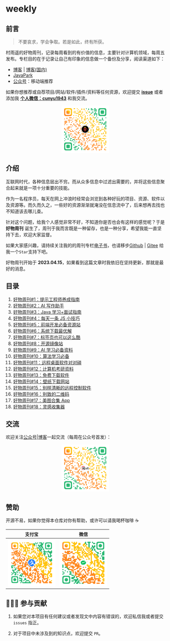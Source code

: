 # weekly
## 前言

> 不要哀求，学会争取。若是如此，终有所获。

村雨遥的好物周刊，记录每周看到的有价值的信息，主要针对计算机领域，每周五发布。专栏目的在于记录让自己有印象的信息做一个备份及分享，阅读渠道如下：

- [博客](https://cunyu1943.github.io/) | [博客(国内)](https://cunyu1943.gitee.io/)
- [JavaPark](https://github.com/cunyu1943/JavaPark)
- [公众号](https://mp.weixin.qq.com/mp/appmsgalbum?__biz=MzIyNTg2MjkzNw==&action=getalbum&album_id=2501145320567963650&scene=173&from_msgid=2247497779&from_itemidx=1&count=3&nolastread=1#wechat_redirect)：移动端推荐

如果你想推荐或自荐项目/网站/软件/插件/资料等任何资源，欢迎提交 **[issue](https://github.com/cunyu1943/weekly/issues)** 或者添加我 **[个人微信：cunyu1943](./docs/public/contact/wechat.png)** 和我交流。

<center>
<img src="./docs/public/contact/wechat.png" width="150" />
</center>

## 介绍

互联网时代，各种信息层出不穷。而从众多信息中过滤出需要的，并将这些信息聚合起来就是一项十分重要的技能。

作为一名程序员，每天在网上冲浪时经常会浏览到各种好玩的项目、资源、软件以及资源等。而久而久之，一些好的资源渐渐就淹没在信息流中了，后来想再去找也不知道该去哪儿查。

针对这个问题，给我个人感觉非常不好，不知道你是否也会有这样的感觉呢？于是 **好物周刊** 诞生了，周刊于我而言既是一种留存，也是一种分享，希望我能一直坚持下去，欢迎大家监督。

如果大家感兴趣，请持续关注我的的周刊专栏[电子书](https://cunyu1943.github.io/weekly)，也请移步[Github](https://github.com/cunyu1943/weekly/) | [Gitee](https://gitee.com/cunyu1943/weekly/) 给我一个`Star`支持下吧。

好物周刊开始于 **2023.04.15**，如果看到这篇文章时我依旧在坚持更新，那就是最好的消息。

## 目录

1. [好物周刊#1：提示工程师养成指南](docs/2023/0415-0421.md)
2. [好物周刊#2：AI 写作助手](docs/2023/0422-0428.md)
3. [好物周刊#3：Java 学习+面试指南](docs/2023/0429-0505.md)
4. [好物周刊#4：每天一条 JS 小技巧](docs/2023/0506-0512.md)
5. [好物周刊#5：前端开发必备资源站](docs/2023/0513-0519.md)
6. [好物周刊#6：系统下载最优解](docs/2023/0520-0526.md)
7. [好物周刊#7：标签页也可以这么酷](docs/2023/0527-0602.md)
8. [好物周刊#8：开源镜像站](docs/2023/0603-0609.md)
9. [好物周刊#9：AI 学习必备资料](docs/2023/0610-0616.md)
10. [好物周刊#10：算法学习必备](docs/2023/0617-0623.md)
11. [好物周刊#11：远程桌面软件对对碰](docs/2023/0624-0630.md)
12. [好物周刊#12：计算机考研资料](docs/2023/0701-0707.md)
13. [好物周刊#13：免费下载软件](docs/2023/0708-0714.md)
14. [好物周刊#14：壁纸下载网站](docs/2023/0715-0721.md)
15. [好物周刊#15：别样清晰的远程控制软件](docs/2023/0722-0728.md)
16. [好物周刊#16：别致的二维码](docs/2023/0729-0804.md)
17. [好物周刊#17：美图合集 App](docs/2023/0805-0811.md)
18. [好物周刊#18：灵感收集器](docs/2023/0812-0818.md)


## 交流

欢迎关注[公众号](https://mp.weixin.qq.com/mp/appmsgalbum?__biz=MzIyNTg2MjkzNw==&action=getalbum&album_id=2501145320567963650&scene=173&from_msgid=2247497779&from_itemidx=1&count=3&nolastread=1#wechat_redirect)|[博客](https://cunyu1943.github.io/)一起交流（每周在公众号首发）：

<center>
<img src="./docs/public/contact/wechatpublic.png" width="150" />
</center>

<!-- ## ✨ Star 趋势图

> 🎈 [JavaPark](https://github.com/cunyu1943/weekly)

如果您觉得本项目对您有所帮助，那就去 Github **Star** 收藏一下吧！

<img src="https://api.star-history.com/svg?repos=cunyu1943/weekly&type=Date" width="50%"/> -->

## 赞助

开源不易，如果你觉得本仓库对你有帮助，或许可以请我喝杯咖啡 ☕️

<center>

|                           支付宝                           |                             微信                              |
| :--------------------------------------------------------: | :-----------------------------------------------------------: |
| <img src="./docs/public/award/alipay.png" width="150px" /> | <img src="./docs/public/award/wechatpay.png" width="150px" /> |

</center>

## 🧑‍🤝‍🧑 参与贡献

1.  如果您对本项目有任何建议或者发现文中内容有错误的，欢迎私信我或者提交 `issues` 指正。

2.  对于项目中未涉及到的知识点，欢迎提交 `PR`。
